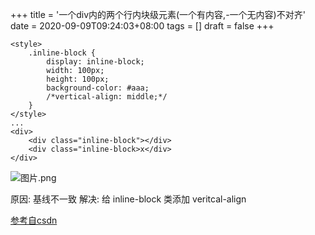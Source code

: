 +++
title = '一个div内的两个行内块级元素(一个有内容,-一个无内容)不对齐'
date = 2020-09-09T09:24:03+08:00
tags = []
draft = false
+++

```
<style>
    .inline-block {
        display: inline-block;
        width: 100px;
        height: 100px;
        background-color: #aaa;
        /*vertical-align: middle;*/
    }
</style>
...
<div>
    <div class="inline-block"></div>
    <div class="inline-block>x</div>
</div>
```

![图片.png](https://upload-images.jianshu.io/upload_images/4073481-5bb3ec1c5ccd1366.png?imageMogr2/auto-orient/strip%7CimageView2/2/w/1240)



原因: 基线不一致
解决: 给 inline-block 类添加 veritcal-align


[参考自csdn](https://blog.csdn.net/caseywei/article/details/103354722)
